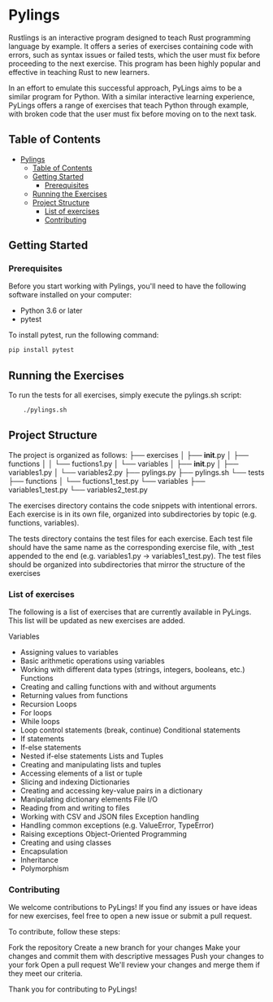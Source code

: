 # Pylings

Rustlings is an interactive program designed to teach Rust programming language by example. It offers a series of exercises containing code with errors, such as syntax issues or failed tests, which the user must fix before proceeding to the next exercise. This program has been highly popular and effective in teaching Rust to new learners.

In an effort to emulate this successful approach, PyLings aims to be a similar program for Python. With a similar interactive learning experience, PyLings offers a range of exercises that teach Python through example, with broken code that the user must fix before moving on to the next task.


## Table of Contents

- [Pylings](#pylings)
  - [Table of Contents](#table-of-contents)
  - [Getting Started](#getting-started)
    - [Prerequisites](#prerequisites)
  - [Running the Exercises](#running-the-exercises)
  - [Project Structure](#project-structure)
    - [List of exercises](#list-of-exercises)
    - [Contributing](#contributing)

## Getting Started

### Prerequisites

Before you start working with Pylings, you'll need to have the following software installed on your computer:

- Python 3.6 or later
- pytest

To install pytest, run the following command:

```bash
pip install pytest

```

## Running the Exercises
To run the tests for all exercises, simply execute the pylings.sh script:
    
```bash
    ./pylings.sh
```
## Project Structure

The project is organized as follows:
├── exercises
│   ├── __init__.py
│   ├── functions
│   │   └── fuctions1.py
│   └── variables
│       ├── __init__.py
│       ├── variables1.py
│       └── variables2.py
├── pylings.py
├── pylings.sh
└── tests
    ├── functions
    │   └── fuctions1_test.py
    └── variables
        ├── variables1_test.py
        └── variables2_test.py



The exercises directory contains the code snippets with intentional errors. Each exercise is in its own file, organized into subdirectories by topic (e.g. functions, variables).

The tests directory contains the test files for each exercise. Each test file should have the same name as the corresponding exercise file, with _test appended to the end (e.g. variables1.py -> variables1_test.py). The test files should be organized into subdirectories that mirror the structure of the exercises


### List of exercises
The following is a list of exercises that are currently available in PyLings. This list will be updated as new exercises are added.

Variables
-   Assigning values to variables
-   Basic arithmetic operations using variables
-   Working with different data types (strings, integers, booleans, etc.)
Functions
-   Creating and calling functions with and without arguments
-   Returning values from functions
-   Recursion
Loops
-   For loops
-   While loops
-   Loop control statements (break, continue)
Conditional statements
-   If statements
- If-else statements
- Nested if-else statements
Lists and Tuples
- Creating and manipulating lists and tuples
- Accessing elements of a list or tuple
- Slicing and indexing
Dictionaries
- Creating and accessing key-value pairs in a dictionary
- Manipulating dictionary elements
File I/O
- Reading from and writing to files
- Working with CSV and JSON files
Exception handling
- Handling common exceptions (e.g. ValueError, TypeError)
- Raising exceptions
Object-Oriented Programming
- Creating and using classes
- Encapsulation
- Inheritance
- Polymorphism

### Contributing
We welcome contributions to PyLings! If you find any issues or have ideas for new exercises, feel free to open a new issue or submit a pull request.

To contribute, follow these steps:

Fork the repository
Create a new branch for your changes
Make your changes and commit them with descriptive messages
Push your changes to your fork
Open a pull request
We'll review your changes and merge them if they meet our criteria.

Thank you for contributing to PyLings!